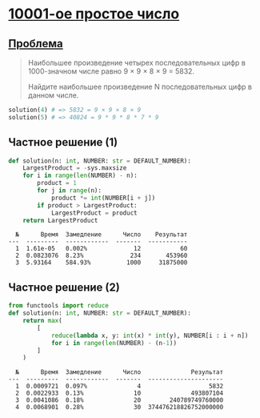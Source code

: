 # [10001-ое простое число](TODO)

## [Проблема](https://euler.jakumo.org/problems/view/8.html)

>Наибольшее произведение четырех последовательных цифр в 1000-значном числе равно 9 × 9 × 8 × 9 = 5832.
>
>Найдите наибольшее произведение N последовательных цифр в данном числе.

``` python
solution(4) # => 5832 = 9 × 9 × 8 × 9
solution(5) # => 40824 = 9 * 9 * 8 * 7 * 9
```

## Частное решение (1)

``` python
def solution(n: int, NUMBER: str = DEFAULT_NUMBER):
    LargestProduct = -sys.maxsize
    for i in range(len(NUMBER) - n):
        product = 1
        for j in range(n):
            product *= int(NUMBER[i + j])
        if product > LargestProduct:
            LargestProduct = product
    return LargestProduct
```
```text
  №      Время  Замедление      Число    Результат
---  ---------  ------------  -------  -----------
  1  1.61e-05   0.002%             12           60
  2  0.0823076  8.23%             234       453960
  3  5.93164    584.93%          1000     31875000
```


## Частное решение (2)

```python
from functools import reduce
def solution(n: int, NUMBER: str = DEFAULT_NUMBER):
    return max(
        [
            reduce(lambda x, y: int(x) * int(y), NUMBER[i : i + n])
            for i in range(len(NUMBER) - (n-1))
        ]
    )
```
```text
  №      Время  Замедление      Число              Результат
---  ---------  ------------  -------  ---------------------
  1  0.0009721  0.097%              4                   5832
  2  0.0022933  0.13%              10              493807104
  3  0.0041086  0.18%              20        240789749760000
  4  0.0068901  0.28%              30  374476218826752000000
```